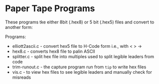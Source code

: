 # Paper Tape Programs

These programs tke either 8bit (.hex8) or 5 bit (.hex5) files
and convert to another form:

Programs:
* elliott2ascii.c - convert hex5 file to H-Code form i.e., with < > →
* hex8.c - converts hex8 file to palin ASCII
* splitter.c - split hex file into multiples used to split legible leaders from code
* trim-runout.c - the capture program run from `tip` to write hex files
* vis.c - to view hex files to see legible leaders and manually check for misreads
